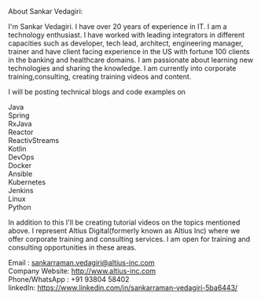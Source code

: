 

 

About Sankar Vedagiri: 

  I'm Sankar Vedagiri. I have over 20 years of experience in IT. I am a technology enthusiast. I have worked with leading integrators in different capacities such as developer, tech lead, architect, engineering manager, trainer and have client facing experience in the US with fortune 100 clients in the banking and healthcare domains. I am passionate about learning new technologies and sharing the knowledge. I am currently into  corporate training,consulting, creating training videos and content.  
  
I will be posting technical blogs and code examples on

  Java  
  Spring   
  RxJava  
  Reactor  
  ReactivStreams  
  Kotlin  
  DevOps  
  Docker  
  Ansible  
  Kubernetes  
  Jenkins  
  Linux  
  Python
  
  In addition to this I'll be creating tutorial videos on the topics mentioned above. I represent Altius Digital(formerly known as Altius Inc) where we offer corporate training and consulting services. I am open for training and consulting opportunities in these areas.
  
  Email : sankarraman.vedagiri@altius-inc.com   
  Company Website: http://www.altius-inc.com    
  Phone/WhatsApp : +91 93804 58402    
  linkedIn: https://www.linkedin.com/in/sankarraman-vedagiri-5ba6443/   
  
